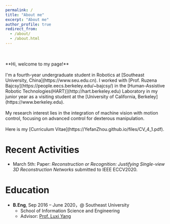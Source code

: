 ```yaml
---
permalink: /
title: "About me"
excerpt: "About me"
author_profile: true
redirect_from: 
  - /about/
  - /about.html
---
```

<br/>
<br/>
**Hi, welcome to my page!**
<br/>
<br/>
I'm a fourth-year undergraduate student in Robotics at [Southeast University, China](https://www.seu.edu.cn).  
I worked with [Prof. Ruzena Bajcsy](https://people.eecs.berkeley.edu/~bajcsy/) in the [Human-Assistive Robotic Technologies(HART)](http://hart.berkeley.edu) Laboratory in my junior year as a visiting student at the [University of California, Berkeley](https://www.berkeley.edu).
<br/> 
<br/> 
My research interest lies in the integration of machine vision with motion control, focusing on advanced control for dexterous manipulation.
<br/> 
<br/> 
Here is my [Curriculum Vitae](https://YefanZhou.github.io/files/CV_4_1.pdf).
  
  
  
  
  
Recent Activities
======
* March 5th: Paper: *Reconstruction or Recognition: Justifying Single-view 3D Reconstruction Networks* submitted to IEEE ECCV2020.
  
  
  
  
  
Education
======
* **B.Eng**, Sep 2016 – June 2020，@ Southeast University  
	* School of Information Science and Engineering  
	* Advisor: [Prof. Luxi Yang](https://radio.seu.edu.cn/2018/0423/c19940a213606/pagem.htm)
  
  
  
  
  


